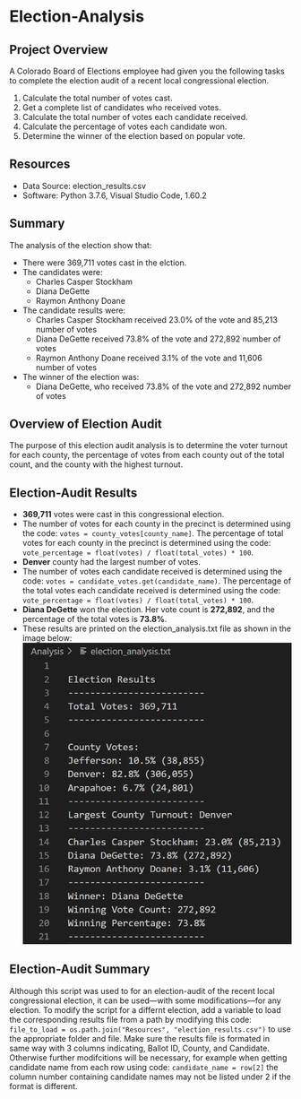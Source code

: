 # Election-Analysis

## Project Overview
A Colorado Board of Elections employee had given you the following tasks to complete the election audit of a recent local congressional election.

1. Calculate the total number of votes cast.
2. Get a complete list of candidates who received votes.
3. Calculate the total number of votes each candidate received.
4. Calculate the percentage of votes each candidate won.
5. Determine the winner of the election based on popular vote.

## Resources
- Data Source: election_results.csv
- Software: Python 3.7.6, Visual Studio Code, 1.60.2

## Summary
The analysis of the election show that:
- There were 369,711 votes cast in the elction.
- The candidates were:
    - Charles Casper Stockham
    - Diana DeGette
    - Raymon Anthony Doane
- The candidate results were:
    - Charles Casper Stockham received 23.0% of the vote and 85,213 number of votes
    - Diana DeGette received 73.8% of the vote and 272,892 number of votes
    - Raymon Anthony Doane received 3.1% of the vote and 11,606 number of votes
- The winner of the election was:
    - Diana DeGette, who received 73.8% of the vote and 272,892 number of votes

## Overview of Election Audit
The purpose of this election audit analysis is to determine the voter turnout for each county, the percentage of votes from each county out of the total count, and the county with the highest turnout.

## Election-Audit Results
- **369,711** votes were cast in this congressional election.
- The number of votes for each county in the precinct is determined using the code: `votes = county_votes[county_name]`. The percentage of total votes for each county in the precinct is determined using the code: `vote_percentage = float(votes) / float(total_votes) * 100`.
- **Denver** county had the largest number of votes.
- The number of votes each candidate received is determined using the code: `votes = candidate_votes.get(candidate_name)`. The percentage of the total votes each candidate received is determined using the code: `vote_percentage = float(votes) / float(total_votes) * 100`.
- **Diana DeGette** won the election. Her vote count is **272,892**, and the percentage of the total votes is **73.8%**.
- These results are printed on the election_analysis.txt file as shown in the image below: ![picture alt](https://github.com/ChristinaGalley/Election-Analysis/blob/main/Analysis/Election_Analysis_results_txtpage_%20image.png)

## Election-Audit Summary
Although this script was used to for an election-audit of the recent local congressional election, it can be used—with some modifications—for any election. To modify the script for a differnt election, add a variable to load the corresponding results file from a path by modifying this code: `file_to_load = os.path.join("Resources", "election_results.csv")` to use the appropriate folder and file. Make sure the results file is formated in same way with 3 columns indicating, Ballot ID, County, and Candidate. Otherwise further modifcitions will be necessary, for example when getting candidate name from each row using code: `candidate_name = row[2]` the column number containing candidate names may not be listed under 2 if the format is different. 
